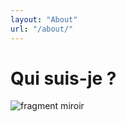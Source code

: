 ```yaml
---
layout: "About"
url: "/about/"
---
```


# Qui suis-je ?

![fragment miroir](/posts/fragment_15042023.jpg)